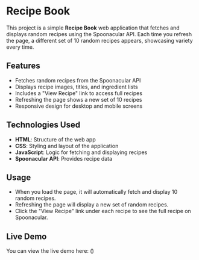 # Recipe Book

This project is a simple **Recipe Book** web application that fetches and displays random recipes using the Spoonacular API. Each time you refresh the page, a different set of 10 random recipes appears, showcasing variety every time.

## Features

- Fetches random recipes from the Spoonacular API
- Displays recipe images, titles, and ingredient lists
- Includes a "View Recipe" link to access full recipes
- Refreshing the page shows a new set of 10 recipes
- Responsive design for desktop and mobile screens

## Technologies Used

- **HTML**: Structure of the web app
- **CSS**: Styling and layout of the application
- **JavaScript**: Logic for fetching and displaying recipes
- **Spoonacular API**: Provides recipe data

## Usage
- When you load the page, it will automatically fetch and display 10 random recipes.
- Refreshing the page will display a new set of random recipes.
- Click the "View Recipe" link under each recipe to see the full recipe on Spoonacular.

## Live Demo
You can view the live demo here: ()